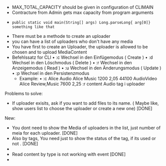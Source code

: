 - MAX_TOTAL_CAPACITY should be given in configuration of CLIMAIN 
- Contracture from Admin gets max capacity from program arguments
-     public static void main(String[] args) Long.parseLong{ arg[0]} something like that
- There must be a methode to create an uploader
- you can have a list of uploaders who don't have any media
- You have first to create an Uploader, the uploader is allowed to be chosen and to upload MediaContent
- Befehlssatz for CLI
  • :c Wechsel in den Einfügemodus ( Create )
  • :d Wechsel in den Löschmodus ( Delete )
  • :r Wechsel in den Anzeigemodus ( Read )
  • :u Wechsel in den Änderungsmodus ( Update )
  • :p Wechsel in den Persistenzmodus 
  - Example:
  • :c
    Alice
    Audio Alice Music 1200 2,05 44100
    AudioVideo Alice Review,Music 7600 2,25
    :r
    content Audio
    tag i
    uploader


Problems to solve:
- If uploader exisits, ask if you want to add files to its name.
  ( Maybe like, show users list to choose the uploader or create a new one) [DONE]


New:
- You dont need to show the Media of uploaders in the list, just number of meia for each uploader. [DONE]
- Also by tags, You need just to show the status of the tag, if its used or not . [DONE]
- 
- Read content by type is not working with event [DONE]
- 
